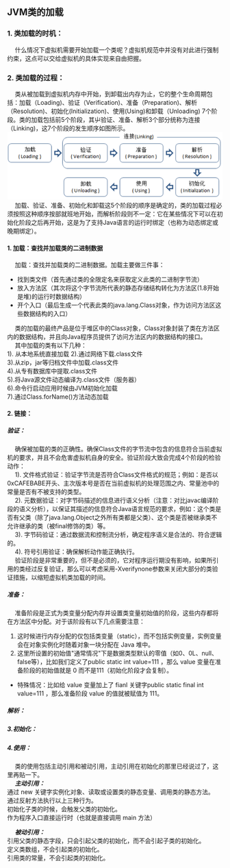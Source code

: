 ## JVM类的加载  
### 1. 类加载的时机：  
&emsp; 什么情况下虚拟机需要开始加载一个类呢？虚拟机规范中并没有对此进行强制约束，这点可以交给虚拟机的具体实现来自由把握。  
### 2. 类加载的过程：  
&emsp; 类从被加载到虚拟机内存中开始，到卸载出内存为止，它的整个生命周期包括：加载（Loading)、验证（Verification)、准备（Preparation)、解析（Resolution)、初始化(Initialization)、使用(Using)和卸载（Unloading) 7个阶段。类的加载包括前5个阶段，其屮验证、准备、解析3个部分统称为连接（Linking)，这7个阶段的发生顺序如图所示。  
![avatar](../../images/java/JVM/JVM-5.png)  
&emsp; 加载、验证、准备、初始化和卸载这5个阶段的顺序是确定的，类的加载过程必须按照这种顺序按部就班地开始，而解析阶段则不一定：它在某些情况下可以在初始化阶段之后再开始，这是为了支持Java语言的运行时绑定（也称为动态绑定或晚期绑定）。  
#### 1. 加载：查找并加载类的二进制数据  
&emsp; 加载：查找并加载类的二进制数据。加载主要做三件事：  
* 找到类文件（首先通过类的全限定名来获取定义此类的二进制字节流）  
* 放入方法区（其次将这个字节流所代表的静态存储结构转化为方法区(1.8开始是堆)的运行时数据结构）  
* 开个入口（最后生成一个代表此类的java.lang.Class对象，作为访问方法区这些数据结构的入口）  

&emsp; 类的加载的最终产品是位于堆区中的Class对象，Class对象封装了类在方法区内的数据结构，并且向Java程序员提供了访问方法区内的数据结构的接口。  
&emsp; 其中加载的类有以下几种：  
1). 从本地系统直接加载
2).通过网络下载.class文件  
3).从zip，jar等归档文件中加载.class文件  
4).从专有数据库中提取.class文件  
5).将Java源文件动态编译为.class文件（服务器）  
6).命令行启动应用时候由JVM初始化加载  
7).通过Class.forName()方法动态加载  

#### 2. 链接：  
##### 验证：  
&emsp; 确保被加载的类的正确性。确保Class文件的字节流中包含的信息符合当前虚拟机的要求，并且不会危害虚拟机自身的安全。验证阶段大致会完成4个阶段的检验动作：  
&emsp; 1). 文件格式验证：验证字节流是否符合Class文件格式的规范；例如：是否以0xCAFEBABE开头、主次版本号是否在当前虚拟机的处理范围之内、常量池中的常量是否有不被支持的类型。  
&emsp; 2). 元数据验证：对字节码描述的信息进行语义分析（注意：对比javac编译阶段的语义分析），以保证其描述的信息符合Java语言规范的要求，例如：这个类是否有父类（除了java.lang.Object之外所有类都是父类）、这个类是否被继承类不允许继承的类（被final修饰的类）等。  
&emsp; 3). 字节码验证：通过数据流和控制流分析，确定程序语义是合法的、符合逻辑的。  
&emsp; 4). 符号引用验证：确保解析动作能正确执行。  
&emsp; 验证阶段是非常重要的，但不是必须的，它对程序运行期没有影响，如果所引用的类经过反复验证，那么可以考虑采用-Xverifynone参数来关闭大部分的类验证措施，以缩短虚拟机类加载的时间。  

##### 准备：  
&emsp; 准备阶段是正式为类变量分配内存并设置类变量初始值的阶段，这些内存都将在方法区中分配。对于该阶段有以下几点需要注意：  
1. 这时候进行内存分配的仅包括类变量（static），而不包括实例变量，实例变量会在对象实例化时随着对象一块分配在 Java 堆中。  
2. 这里所设置的初始值"通常情况"下是数据类型默认的零值（如0、0L、null、false等），比如我们定义了public static int value=111 ，那么 value 变量在准备阶段的初始值就是 0 而不是111（初始化阶段才会复制）。  
* 特殊情况：比如给 value 变量加上了 fianl 关键字public static final int value=111 ，那么准备阶段 value 的值就被赋值为 111。  

##### 解析：  

##### 3.初始化：  



##### 4.使用：  
&emsp; 类的使用包括主动引用和被动引用，主动引用在初始化的那里已经说过了，这里再贴一下。  
&emsp; ***主动引用：***  
    通过 new 关键字实例化对象、读取或设置类的静态变量、调用类的静态方法。  
    通过反射方法执行以上三种行为。  
    初始化子类的时候，会触发父类的初始化。  
    作为程序入口直接运行时（也就是直接调用 main 方法）  

&emsp; ***被动引用：***  
    引用父类的静态字段，只会引起父类的初始化，而不会引起子类的初始化。  
    定义类数组，不会引起类的初始化。  
    引用类的常量，不会引起类的初始化。  


